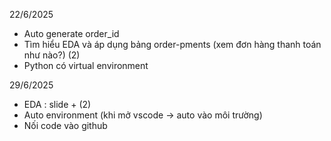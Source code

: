 22/6/2025
- Auto generate order_id
- Tìm hiểu EDA và áp dụng bảng order-pments (xem đơn hàng thanh toán như nào?) (2)
- Python có virtual environment
   
29/6/2025
- EDA : slide + (2)
- Auto environment (khi mở vscode -> auto vào môi trường)
- Nối code vào github
